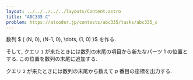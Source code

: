 ```yaml
---
layout: ../../../../../layouts/Content.astro
title: "ABC335 C"
problem: https://atcoder.jp/contests/abc335/tasks/abc335_c
---
```

数列 $ \{ (N, 0), (N-1, 0), \dots, (1, 0) \}$ を作る.

そして, クエリ `1` が来たときには数列の末尾の項目から新たなパーツ $1$ の位置とする. この位置を数列の末尾に追加する.

クエリ `2` が来たときには数列の末尾から数えて $p$ 番目の座標を出力する.
